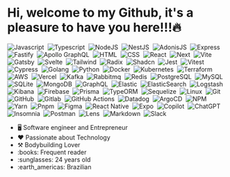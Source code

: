 <h1>Hi, welcome to my Github, it's a pleasure to have you here!!!🔥</h1>

![Javascript](https://img.shields.io/badge/-Javascript-0D1117?style=flat&logo=javascript)&nbsp;
![Typescript](https://img.shields.io/badge/-Typescript-0D1117?style=flat&logo=typescript)&nbsp;
![NodeJS](https://img.shields.io/badge/-Node-0D1117?style=flat&logo=node.js)&nbsp;
![NestJS](https://img.shields.io/badge/-Nest-0D1117?style=flat&logo=nestjs&logoColor=red)&nbsp;
![AdonisJS](https://img.shields.io/badge/-Adonis-0D1117?style=flat&logo=adonisjs)&nbsp;
![Express](https://img.shields.io/badge/-Express-0D1117?style=flat&logo=express)&nbsp;
![Fastify](https://img.shields.io/badge/-Fastify-0D1117?style=flat&logo=fastify&logoColor=violet)&nbsp;
![Apollo GraphQL](https://img.shields.io/badge/-ApolloGraphQL-0D1117?style=flat&logo=apollo-graphql)&nbsp;
![HTML](https://img.shields.io/badge/-HTML-0D1117?style=flat&logo=HTML5)&nbsp;
![CSS](https://img.shields.io/badge/-CSS-0D1117?style=flat&logo=CSS3&logoColor=1572B6)&nbsp;
![React](https://img.shields.io/badge/-React-0D1117?style=flat&logo=react)&nbsp;
![Next](https://img.shields.io/badge/-Next-0D1117?style=flat&logo=next.js)&nbsp;
![Vite](https://img.shields.io/badge/-Vite-0D1117?style=flat&logo=vite)&nbsp;
![Gatsby](https://img.shields.io/badge/-Gatsby-0D1117?style=flat&logo=gatsby)&nbsp;
![Svelte](https://img.shields.io/badge/-Svelte-0D1117?style=flat&logo=svelte)&nbsp;
![Tailwind](https://img.shields.io/badge/-Tailwind-0D1117?style=flat&logo=tailwind-css)&nbsp;
![Radix](https://img.shields.io/badge/-Radix-0D1117?style=flat&logo=radix-ui)&nbsp;
![Shadcn](https://img.shields.io/badge/-Shadcn-0D1117?style=flat&logo=shadcn/ui)&nbsp;
![Jest](https://img.shields.io/badge/-Jest-0D1117?style=flat&logo=jest&logoColor=yellow)&nbsp;
![Vitest](https://img.shields.io/badge/-Vitest-0D1117?style=flat&logo=vitest)&nbsp;
![Cypress](https://img.shields.io/badge/-Cypress-0D1117?style=flat&logo=cypress&logoColor=blue)&nbsp;
![Golang](https://img.shields.io/badge/-Golang-0D1117?style=flat&logo=go)&nbsp;
![Python](https://img.shields.io/badge/-Python-0D1117?style=flat&logo=python)&nbsp;
![Docker](https://img.shields.io/badge/-Docker-0D1117?style=flat&logo=docker)&nbsp;
![Kubernetes](https://img.shields.io/badge/-Kubernetes-0D1117?style=flat&logo=kubernetes)&nbsp;
![Terraform](https://img.shields.io/badge/-Terraform-0D1117?style=flat&logo=terraform&logoColor=purple)&nbsp;
![AWS](https://img.shields.io/badge/-AWS-0D1117?style=flat&logo=amazon-web-services&logoColor=orange)&nbsp;
![Vercel](https://img.shields.io/badge/-Vercel-0D1117?style=flat&logo=vercel)&nbsp;
![Kafka](https://img.shields.io/badge/-Kafka-0D1117?style=flat&logo=apache-kafka)&nbsp;
![Rabbitmq](https://img.shields.io/badge/-RabbitMQ-0D1117?style=flat&logo=rabbitmq)&nbsp;
![Redis](https://img.shields.io/badge/-Redis-0D1117?style=flat&logo=redis)&nbsp;
![PostgreSQL](https://img.shields.io/badge/-Postgres-0D1117?style=flat&logo=postgresql)&nbsp;
![MySQL](https://img.shields.io/badge/-MySQL-0D1117?style=flat&logo=mysql)&nbsp;
![SQLite](https://img.shields.io/badge/-SQLite-0D1117?style=flat&logo=sqlite)&nbsp;
![MongoDB](https://img.shields.io/badge/-Mongo-0D1117?style=flat&logo=mongodb)&nbsp;
![GraphQL](https://img.shields.io/badge/-GraphQL-0D1117?style=flat&logo=graphql&logoColor=pink)&nbsp;
![Elastic](https://img.shields.io/badge/-Elastic-0D1117?style=flat&logo=elastic)&nbsp;
![ElasticSearch](https://img.shields.io/badge/-ElasticSearch-0D1117?style=flat&logo=elasticsearch&logoColor=green)&nbsp;
![Logstash](https://img.shields.io/badge/-Logstash-0D1117?style=flat&logo=logstash&logoColor=yellow)&nbsp;
![Kibana](https://img.shields.io/badge/-Kibana-0D1117?style=flat&logo=kibana&logoColor=pink)&nbsp;
![Firebase](https://img.shields.io/badge/-Firebase-0D1117?style=flat&logo=firebase)&nbsp;
![Prisma](https://img.shields.io/badge/-Prisma-0D1117?style=flat&logo=prisma)&nbsp;
![TypeORM](https://img.shields.io/badge/-TypeORM-0D1117?style=flat&logo=typeorm)&nbsp;
![Sequelize](https://img.shields.io/badge/-Sequelize-0D1117?style=flat&logo=sequelize)&nbsp;
![Linux](https://img.shields.io/badge/-Linux-0D1117?style=flat&logo=linux)&nbsp;
![Git](https://img.shields.io/badge/-Git-0D1117?style=flat&logo=git)&nbsp;
![GitHub](https://img.shields.io/badge/-GitHub-0D1117?style=flat&logo=github)&nbsp;
![Gitlab](https://img.shields.io/badge/-Gitlab-0D1117?style=flat&logo=gitlab)&nbsp;
![GitHub Actions](https://img.shields.io/badge/-GitHubActions-0D1117?style=flat&logo=github-actions)&nbsp;
![Datadog](https://img.shields.io/badge/-Datadog-0D1117?style=flat&logo=datadog)&nbsp;
![ArgoCD](https://img.shields.io/badge/-ArgoCD-0D1117?style=flat&logo=argo)&nbsp;
![NPM](https://img.shields.io/badge/-NPM-0D1117?style=flat&logo=npm)&nbsp;
![Yarn](https://img.shields.io/badge/-Yarn-0D1117?style=flat&logo=yarn)&nbsp;
![Pnpm](https://img.shields.io/badge/-Pnpm-0D1117?style=flat&logo=pnpm)&nbsp;
![Figma](https://img.shields.io/badge/-Figma-0D1117?style=flat&logo=figma)&nbsp;
![React Native](https://img.shields.io/badge/-React%20Native-0D1117?style=flat&logo=react)&nbsp;
![Expo](https://img.shields.io/badge/-Expo-0D1117?style=flat&logo=expo)&nbsp;
![Copilot](https://img.shields.io/badge/-Copilot-0D1117?style=flat&logo=github-copilot)&nbsp;
![ChatGPT](https://img.shields.io/badge/-ChatGPT-0D1117?style=flat&logo=openai)&nbsp;
![Insomnia](https://img.shields.io/badge/-Insomnia-0D1117?style=flat&logo=insomnia&logoColor=purple)&nbsp;
![Postman](https://img.shields.io/badge/-Postman-0D1117?style=flat&logo=Postman)&nbsp;
![Lens](https://img.shields.io/badge/-Lens-0D1117?style=flat&logo=lens)&nbsp;
![Markdown](https://img.shields.io/badge/-Markdown-0D1117?style=flat&logo=markdown)&nbsp;
![Slack](https://img.shields.io/badge/-Slack-0D1117?style=flat&logo=slack&logoColor=pink)&nbsp;

<ul>
  <li>🖥️ Software engineer and Entrepreneur
  <li>❤️ Passionate about Technology</li>
  <li>⚒️ Bodybuilding Lover</li>
  <li>:books: Frequent reader</li>
  <li>:sunglasses: 24 years old</li>
  <li>:earth_americas: Brazilian</li>
</ul>

[//]: <> (<img width="550em" src="https://github-readme-stats.vercel.app/api?username=gezielelyon&show_icons=true&theme=transparent" alt="Geziel's stats"/>)
